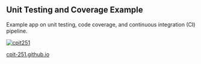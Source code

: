 ## Unit Testing and Coverage Example
Example app on unit testing, code coverage, and continuous integration (CI) pipeline.

[![cpit251](https://circleci.com/gh/cpit251/unit-testing-coverage-demo.svg?style=svg)](https://app.circleci.com/pipelines/github/cpit251/unit-testing-coverage-demo)

[cpit-251.github.io](https://cpit251.github.io/notes/continuous-integration)